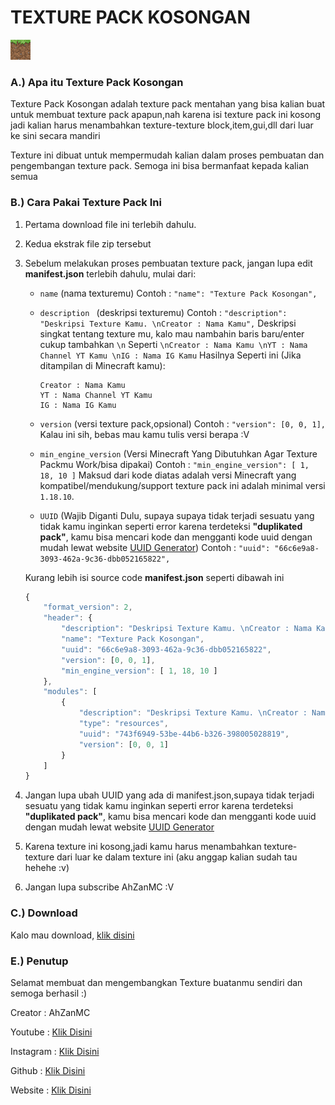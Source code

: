 # TEXTURE PACK KOSONGAN

![Pack Icon](pack_icon.png)

### A.) Apa itu Texture Pack Kosongan

Texture Pack Kosongan adalah texture pack mentahan yang bisa kalian buat untuk membuat texture pack apapun,nah karena isi texture pack ini kosong
jadi kalian harus menambahkan texture-texture block,item,gui,dll dari luar ke sini secara mandiri

Texture ini dibuat untuk mempermudah kalian dalam proses pembuatan dan pengembangan texture pack. Semoga ini bisa bermanfaat kepada kalian semua

### B.) Cara Pakai Texture Pack Ini

1. Pertama download file ini terlebih dahulu.
2. Kedua ekstrak file zip tersebut
3. Sebelum melakukan proses pembuatan texture pack, jangan lupa edit **manifest.json** terlebih dahulu, mulai dari:

   - `name` (nama texturemu)
     Contoh : `"name": "Texture Pack Kosongan",`

   - `description ` (deskripsi texturemu)
     Contoh : `"description": "Deskripsi Texture Kamu. \nCreator : Nama Kamu",`
     Deskripsi singkat tentang texture mu, kalo mau nambahin baris baru/enter cukup tambahkan `\n` Seperti `\nCreator : Nama Kamu \nYT : Nama Channel YT Kamu \nIG : Nama IG Kamu`
     Hasilnya Seperti ini (Jika ditampilan di Minecraft kamu):
     ```
     Creator : Nama Kamu
     YT : Nama Channel YT Kamu
     IG : Nama IG Kamu
     ```

   - `version` (versi texture pack,opsional)
     Contoh : `"version": [0, 0, 1],`
     Kalau ini sih, bebas mau kamu tulis versi berapa :V

   - `min_engine_version` (Versi Minecraft Yang Dibutuhkan Agar Texture Packmu Work/bisa dipakai)
     Contoh : `"min_engine_version": [ 1, 18, 10 ]`
     Maksud dari kode diatas adalah versi Minecraft yang kompatibel/mendukung/support texture pack ini adalah minimal versi `1.18.10`.

   - `UUID` (Wajib Diganti Dulu, supaya supaya tidak terjadi sesuatu yang tidak kamu inginkan seperti error karena terdeteksi **"duplikated pack"**, kamu bisa mencari kode dan mengganti kode uuid dengan mudah lewat website [UUID Generator](https://www.uuidgenerator.net/))
     Contoh : `"uuid": "66c6e9a8-3093-462a-9c36-dbb052165822",`

   Kurang lebih isi source code **manifest.json** seperti dibawah ini

   ```javascript
   {
       "format_version": 2,
       "header": {
           "description": "Deskripsi Texture Kamu. \nCreator : Nama Kamu",
           "name": "Texture Pack Kosongan",
           "uuid": "66c6e9a8-3093-462a-9c36-dbb052165822",
           "version": [0, 0, 1],
           "min_engine_version": [ 1, 18, 10 ]
       },
       "modules": [
           {
               "description": "Deskripsi Texture Kamu. \nCreator : Nama Kamu",
               "type": "resources",
               "uuid": "743f6949-53be-44b6-b326-398005028819",
               "version": [0, 0, 1]
           }
       ]
   }
   ```
4. Jangan lupa ubah UUID yang ada di manifest.json,supaya tidak terjadi sesuatu yang tidak kamu inginkan seperti error karena terdeteksi **"duplikated pack"**, kamu bisa mencari kode dan mengganti kode uuid dengan mudah lewat website [UUID Generator](https://www.uuidgenerator.net/)
5. Karena texture ini kosong,jadi kamu harus menambahkan texture-texture dari luar ke dalam texture ini (aku anggap kalian sudah tau hehehe :v)
6. Jangan lupa subscribe AhZanMC :V

### C.) Download
Kalo mau download, [klik disini](https://www.mediafire.com/file/rvzsojsvl0tmove/Texture_Pack_Kosongan.zip/file)

### E.) Penutup

Selamat membuat dan mengembangkan Texture buatanmu sendiri dan semoga berhasil :)

Creator : AhZanMC

Youtube : [Klik Disini](https://www.youtube.com/c/AhZanMC)

Instagram : [Klik Disini](https://www.instagram.com/ahzanmc/)

Github : [Klik Disini](https://github.com/AhZanMC)

Website : [Klik Disini](https://ahzanmc.my.id/)
